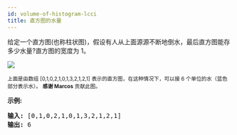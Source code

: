 ```yaml
---
id: volume-of-histogram-lcci
title: 直方图的水量
---
```

给定一个直方图(也称柱状图)，假设有人从上面源源不断地倒水，最后直方图能存多少水量?直方图的宽度为 1。

![](https://assets.leetcode-cn.com/aliyun-lc-upload/uploads/2018/10/22/rainwatertrap.png)

<small>上面是由数组 [0,1,0,2,1,0,1,3,2,1,2,1] 表示的直方图，在这种情况下，可以接 6 个单位的水（蓝色部分表示水）。 **感谢 Marcos** 贡献此图。</small>

**示例:**


<pre><strong>输入:</strong> [0,1,0,2,1,0,1,3,2,1,2,1]<br/><strong>输出:</strong> 6</pre>

